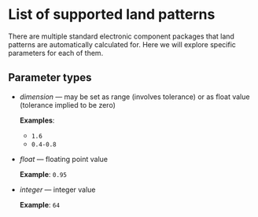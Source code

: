 List of supported land patterns
===============================

There are multiple standard electronic component packages that land patterns are automatically calculated for. Here we will explore specific parameters for each of them.

Parameter types
---------------

- *dimension* &mdash; may be set as range (involves tolerance) or as float value (tolerance implied to be zero)

  **Examples**:
  * `1.6`
  * `0.4-0.8`

- *float* &mdash; floating point value

  **Example**: `0.95`

- *integer* &mdash; integer value

  **Example**: `64`
